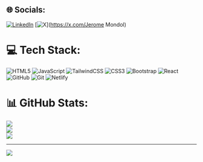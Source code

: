 
## 🌐 Socials:
[![LinkedIn](https://img.shields.io/badge/LinkedIn-%230077B5.svg?logo=linkedin&logoColor=white)](https://linkedin.com/in/jeromemondol) [![X](https://img.shields.io/badge/X-black.svg?logo=X&logoColor=white)](https://x.com/Jerome Mondol) 

# 💻 Tech Stack:
![HTML5](https://img.shields.io/badge/html5-%23E34F26.svg?style=for-the-badge&logo=html5&logoColor=white) ![JavaScript](https://img.shields.io/badge/javascript-%23323330.svg?style=for-the-badge&logo=javascript&logoColor=%23F7DF1E) ![TailwindCSS](https://img.shields.io/badge/tailwindcss-%2338B2AC.svg?style=for-the-badge&logo=tailwind-css&logoColor=white) ![CSS3](https://img.shields.io/badge/css3-%231572B6.svg?style=for-the-badge&logo=css3&logoColor=white) ![Bootstrap](https://img.shields.io/badge/bootstrap-%238511FA.svg?style=for-the-badge&logo=bootstrap&logoColor=white) ![React](https://img.shields.io/badge/react-%2320232a.svg?style=for-the-badge&logo=react&logoColor=%2361DAFB) ![GitHub](https://img.shields.io/badge/github-%23121011.svg?style=for-the-badge&logo=github&logoColor=white) ![Git](https://img.shields.io/badge/git-%23F05033.svg?style=for-the-badge&logo=git&logoColor=white) ![Netlify](https://img.shields.io/badge/netlify-%23000000.svg?style=for-the-badge&logo=netlify&logoColor=#00C7B7)
# 📊 GitHub Stats:
![](https://github-readme-stats.vercel.app/api?username=Jerome-Mondol&theme=dark&hide_border=true&include_all_commits=false&count_private=false)<br/>
![](https://github-readme-streak-stats.herokuapp.com/?user=Jerome-Mondol&theme=dark&hide_border=true)<br/>
![](https://github-readme-stats.vercel.app/api/top-langs/?username=Jerome-Mondol&theme=dark&hide_border=true&include_all_commits=false&count_private=false&layout=compact)

---
[![](https://visitcount.itsvg.in/api?id=Jerome-Mondol&icon=0&color=0)](https://visitcount.itsvg.in)

<!-- Proudly created with GPRM ( https://gprm.itsvg.in ) -->
